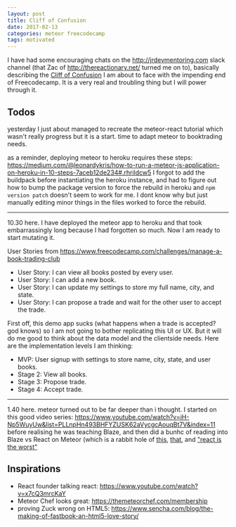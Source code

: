```yaml
---
layout: post
title: Cliff of Confusion
date: 2017-02-13
categories: meteor freecodecamp
tags: motivated
---
```


I have had some encouraging chats on the <http://jrdevmentoring.com> slack channel (that Zac of <http://thereactionary.net/> turned me on to), basically describing the [Cliff of Confusion](https://www.vikingcodeschool.com/posts/why-learning-to-code-is-so-damn-hard) I am about to face with the impending end of Freecodecamp. It is a very real and troubling thing but I will power through it.

Todos
---
yesterday I just about managed to recreate the meteor-react tutorial which wasn't really progress but it is a start. time to adapt meteor to booktrading needs.

as a reminder, deploying meteor to heroku requires these steps: <https://medium.com/@leonardykris/how-to-run-a-meteor-js-application-on-heroku-in-10-steps-7aceb12de234#.rhrildcw5> I forgot to add the buildpack before instantiating the heroku instance, and had to figure out how to bump the package version to force the rebuild in heroku and `npm version patch` doesn't seem to work for me. I dont know why but just manually editing minor things in the files worked to force the rebuild.

---

10.30 here. I have deployed the meteor app to heroku and that took embarrassingly long because I had forgotten so much. Now I am ready to start mutating it.

User Stories from <https://www.freecodecamp.com/challenges/manage-a-book-trading-club>

- User Story: I can view all books posted by every user.
- User Story: I can add a new book.
- User Story: I can update my settings to store my full name, city, and state.
- User Story: I can propose a trade and wait for the other user to accept the trade.

First off, this demo app sucks (what happens when a trade is accepted? god knows) so I am not going to bother replicating this UI or UX. But it will do me good to think about the data model and the clientside needs. Here are the implementation levels I am thinking:

- MVP: User signup with settings to store name, city, state, and user books.
- Stage 2: View all books.
- Stage 3: Propose trade.
- Stage 4: Accept trade.

---

1.40 here. meteor turned out to be far deeper than i thought. I started on this good video series: <https://www.youtube.com/watch?v=iH-Np5WuyUw&list=PLLnpHn493BHFYZUSK62aVycgcAouqBt7V&index=11> before realising he was teaching Blaze, and then did a bunhc of reading into Blaze vs React on Meteor (which is a rabbit hole of [this](https://www.discovermeteor.com/blog/blaze-react-meteor/), [that](https://themeteorchef.com/blog/react-vs-blaze), and ["react is the worst"](https://www.pandastrike.com/posts/20150311-react-bad-idea)

Inspirations
---
- React founder talking react: <https://www.youtube.com/watch?v=x7cQ3mrcKaY>
- Meteor Chef looks great: <https://themeteorchef.com/membership>
- proving Zuck wrong on HTML5: <https://www.sencha.com/blog/the-making-of-fastbook-an-html5-love-story/>
